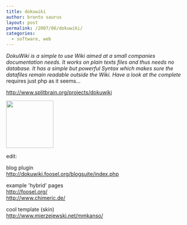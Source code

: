 ```yaml
---
title: dokuwiki
author: bronto saurus
layout: post
permalink: /2007/06/dokuwiki/
categories:
  - software, web
---
```

*DokuWiki is a simple to use Wiki aimed at a small companies documentation needs. It works on plain texts files and thus needs no database. It has a simple but powerful Syntax which makes sure the datafiles remain readable outside the Wiki. Have a look at the complete*   
requires just php as it seems&#8230;

<a href="http://www.splitbrain.org/projects/dokuwiki" target="_blank" >http://www.splitbrain.org/projects/dokuwiki</a>

<img src="/images/dokuwiki-128.png" width="128" height="128" border="0" alt="" />

edit:

blog plugin  
<a href="http://dokuwiki.foosel.org/blogsuite/index.php" target="_blank" >http://dokuwiki.foosel.org/blogsuite/index.php</a>

example 'hybrid' pages  
<a href="http://foosel.org/" target="_blank" >http://foosel.org/</a>  
<a href="http://www.chimeric.de/" target="_blank" >http://www.chimeric.de/</a>

cool template (skin)  
<a href="http://www.mierzejewski.net/mmkanso/" target="_blank" >http://www.mierzejewski.net/mmkanso/</a>